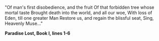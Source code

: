 "Of man's first disobedience, and the fruit
Of that forbidden tree whose mortal taste
Brought death into the world, and all our woe,
With loss of Eden, till one greater Man
Restore us, and regain the blissful seat,
Sing, Heavenly Muse..."

**Paradise Lost, Book I, lines 1-6**
